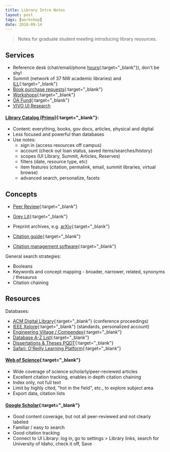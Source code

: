 ```yaml
---
title: Library Intro Notes
layout: post
tags: [workshop]
date: 2018-09-14
---
```


> Notes for graduate student meeting introducing library resources.

## Services

- Reference desk (chat/email/phone [hours](https://www.lib.uidaho.edu/about/hours.html#reference){:target="_blank"}), don't be shy!
- Summit (network of 37 NW academic libraries) and [ILL](https://www.lib.uidaho.edu/services/ill/){:target="_blank"}
- [Book purchase requests](https://www.lib.uidaho.edu/find/request.html){:target="_blank"}
- [Workshops](https://www.lib.uidaho.edu/services/workshops/){:target="_blank"}
- [OA Fund](https://www.lib.uidaho.edu/services/oapf/){:target="_blank"}
- [VIVO UI Research](http://vivo.nkn.uidaho.edu/individual/n33091)

#### [Library Catalog (Primo)](https://alliance-primo.hosted.exlibrisgroup.com/primo-explore/search?tab=everything&search_scope=everything&vid=UID){:target="_blank"}:

- Content: everything, books, gov docs, articles, physical and digital
- Less focused and powerful than databases
- Use notes:
    - sign in (access resources off campus)
    - account (check out loan status, saved items/searches/history)
    - scopes (UI Library, Summit, Articles, Reserves)
    - filters (date, resource type, etc)
    - item features (citation, permalink, email, summit libraries, virtual browse)
    - advanced search, personalize, facets

## Concepts 

- [Peer Review](https://www.lib.ncsu.edu/tutorials/peerreview/){:target="_blank"}
- [Grey Lit](http://guides.library.cornell.edu/graylit){:target="_blank"}
- Preprint archives, e.g. [arXiv](https://arxiv.org/){:target="_blank"}

- [Citation guide](http://libguides.uidaho.edu/citing){:target="_blank"}
- [Citation management software](http://libguides.uidaho.edu/citation-management){:target="_blank"}

General search strategies:

- Booleans
- Keywords and concept mapping - broader, narrower, related, synonyms / thesaurus
- Citation chaining

## Resources 

Databases: 

- [ACM Digital Library](http://ida.lib.uidaho.edu:2048/login?url=http://dl.acm.org/dl.cfm){:target="_blank"} (conference proceedings)
- [IEEE Xplore](http://ida.lib.uidaho.edu:2048/login?url=http://ieeexplore.ieee.org/){:target="_blank"} (standards, personalized account)
- [Engineering Village / Compendex](http://ida.lib.uidaho.edu:2048/login?url=https://www.engineeringvillage.com/){:target="_blank"}
- [Database A-Z List](https://libguides.uidaho.edu/az.php?s=131586){:target="_blank"}
- [Dissertations & Theses PQDT](http://ida.lib.uidaho.edu:2048/login?url=https://search.proquest.com/pqdtft/advanced?accountid=14551){:target="_blank"}
- [Safari: O'Reilly Learning Platform](http://ida.lib.uidaho.edu:2048/login?url=https://www.safaribooksonline.com/library/view/temporary-access/){:target="_blank"}

#### [Web of Science](http://ida.lib.uidaho.edu:2048/login?url=http://webofknowledge.com/UA){:target="_blank"}
 
- Wide coverage of science scholarly/peer-reviewed articles
- Excellent citation tracking, enables in depth citation chaining
- Index only, not full text
- Limit by highly cited, "hot in the field", etc., to explore subject area
- Export data, citation lists

#### [Google Scholar](https://scholar.google.com){:target="_blank"}

- Good content coverage, but not all peer-reviewed and not clearly labeled
- Familiar / easy to search
- Good citation tracking
- Connect to UI Library: log in, go to settings > Library links, search for University of Idaho, check it off, Save
